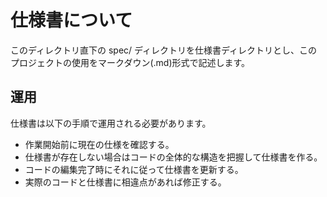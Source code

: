 # 仕様書について
このディレクトリ直下の spec/ ディレクトリを仕様書ディレクトリとし、このプロジェクトの使用をマークダウン(.md)形式で記述します。

## 運用
仕様書は以下の手順で運用される必要があります。
- 作業開始前に現在の仕様を確認する。
- 仕様書が存在しない場合はコードの全体的な構造を把握して仕様書を作る。
- コードの編集完了時にそれに従って仕様書を更新する。
- 実際のコードと仕様書に相違点があれば修正する。